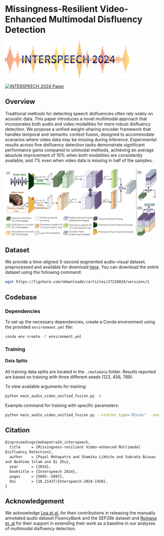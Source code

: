 # Missingness-Resilient Video-Enhanced Multimodal Disfluency Detection

![INTERSPEECH Logo](utils/logo-2024.png)

[![INTERSPEECH 2024 Paper](https://img.shields.io/badge/INterspeech%202024%20Paper-accepted-brightgreen.svg?style=for-the-badge)](https://www.interspeech2024.org/)

## Overview

Traditional methods for detecting speech disfluencies often rely solely on acoustic data. This paper introduces a novel multimodal approach that incorporates both audio and video modalities for more robust disfluency detection. We propose a unified weight-sharing encoder framework that handles temporal and semantic context fusion, designed to accommodate scenarios where video data may be missing during inference. Experimental results across five disfluency detection tasks demonstrate significant performance gains compared to unimodal methods, achieving an average absolute improvement of 10% when both modalities are consistently available, and 7% even when video data is missing in half of the samples.

![System Diagram](utils/Interspeech_overall.drawio_annoated.png)

## Dataset

We provide a time-aligned 3-second segmented audio-visual dataset, preprocessed and available for download [here](https://figshare.com/articles/dataset/Multimodal_dataset_zip/27216024). You can download the entire dataset using the following command:

```bash
wget https://figshare.com/ndownloader/articles/27216024/versions/1
```

## Codebase

### Dependencies

To set up the necessary dependencies, create a Conda environment using the provided `environment.yml` file:

```bash
conda env create -f environment.yml
```

### Training

#### Data Splits

All training data splits are located in the `./metadata` folder. Results reported are based on training with three different seeds (123, 456, 789).

To view available arguments for training:

```bash
python main_audio_video_unified_fusion.py -h
```

Example command for training with specific parameters:

```bash
python main_audio_video_unified_fusion.py --stutter_type='Block/' --num_epochs=400 --p_mask=0.5 --seed_num=456
```

<!-- ### Evaluation -->

<!-- Include evaluation details if applicable -->

## Citation

```
@inproceedings{mohapatra24_interspeech,
  title     = {Missingness-resilient Video-enhanced Multimodal Disfluency Detection},
  author    = {Payal Mohapatra and Shamika Likhite and Subrata Biswas and Bashima Islam and Qi Zhu},
  year      = {2024},
  booktitle = {Interspeech 2024},
  pages     = {5093--5097},
  doi       = {10.21437/Interspeech.2024-1458},
}
```

## Acknowledgement

We acknowledge [Lea et al.](https://machinelearning.apple.com/research/stuttering-event-detection) for their contributions in releasing the manually annotated audio dataset FluencyBank and the SEP28k dataset and [Romana et. al](https://arxiv.org/pdf/2311.00867) for their support in extending their work as a baseline in our analyses of multimodal disfluency detection.
 
